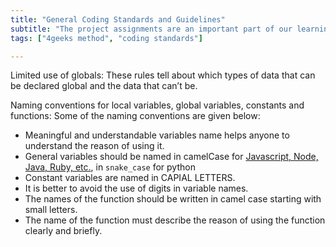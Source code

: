 ```yaml
---
title: "General Coding Standards and Guidelines"
subtitle: "The project assignments are an important part of our learning method, this lessons will show you what to expect and why the matter so much."
tags: ["4geeks method", "coding standards"]

---
```


Limited use of globals:
These rules tell about which types of data that can be declared global and the data that can’t be.

Naming conventions for local variables, global variables, constants and functions:
Some of the naming conventions are given below:
- Meaningful and understandable variables name helps anyone to understand the reason of using it.
- General variables should be named in camelCase for [Javascript, Node, Java, Ruby, etc.](https://en.wikipedia.org/wiki/Snake_case), in `snake_case` for python
- Constant variables are named in CAPIAL LETTERS.
- It is better to avoid the use of digits in variable names.
- The names of the function should be written in camel case starting with small letters.
- The name of the function must describe the reason of using the function clearly and briefly.
